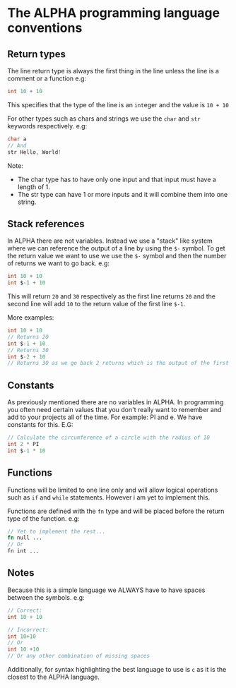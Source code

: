 # The ALPHA programming language conventions

## Return types

The line return type is always the first thing in the line unless the line is a comment or a function
e.g:
```c
int 10 + 10
```
This specifies that the type of the line is an `int`eger and the value is `10 + 10`

For other types such as chars and strings we use the `char` and `str` keywords respectively. e.g:
```c
char a
// And
str Hello, World!
```
Note:
- The char type has to have only one input and that input must have a length of 1.
- The str type can have 1 or more inputs and it will combine them into one string.

## Stack references

In ALPHA there are not variables. Instead we use a "stack" like system where we can reference the output of a line by using the `$-` symbol. To get the return value we want to use we use the `$-` symbol and then the number of returns we want to go back. e.g:
```c
int 10 + 10
int $-1 + 10
```
This will return `20` and `30` respectively as the first line returns `20` and the second line will add `10` to the return value of the first line `$-1`.

More examples:
```c
int 10 + 10
// Returns 20
int $-1 + 10
// Returns 30
int $-2 + 10
// Returns 30 as we go back 2 returns which is the output of the first line
```

## Constants

As previously mentioned there are no variables in ALPHA. In programming you often need certain values that you don't really want to remember and add to your projects all of the time. For example: PI and e. We have constants for this. E.G:
```c
// Calculate the circumference of a circle with the radius of 10
int 2 * PI
int $-1 * 10
```

## Functions

Functions will be limited to one line only and will allow logical operations such as `if` and `while` statements. However i am yet to implement this.

Functions are defined with the `fn` type and will be placed before the return type of the function. e.g:
```rs
// Yet to implement the rest...
fn null ...
// Or
fn int ...
```

## Notes

Because this is a simple language we ALWAYS have to have spaces between the symbols. e.g:
```c
// Correct:
int 10 + 10

// Incorrect:
int 10+10
// Or 
int 10 +10
// Or any other combination of missing spaces
```

Additionally, for syntax highlighting the best language to use is `c` as it is the closest to the ALPHA language.
